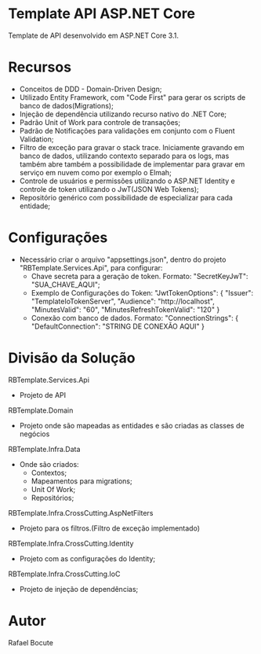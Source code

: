 # Template API ASP.NET Core
Template de API desenvolvido em ASP.NET Core 3.1.

# Recursos
- Conceitos de DDD - Domain-Driven Design;
- Utilizado Entity Framework, com "Code First" para gerar os scripts de banco de dados(Migrations);
- Injeção de dependência utilizando recurso nativo do .NET Core;
- Padrão Unit of Work para controle de transações;
- Padrão de Notificações para validações em conjunto com o Fluent Validation;
- Filtro de exceção para gravar o stack trace. Iniciamente gravando em banco de dados, utilizando contexto separado para os logs, mas também abre também a possibilidade de implementar para gravar em serviço em nuvem como por exemplo o Elmah;
- Controle de usuários e permissões utilizando o ASP.NET Identity e controle de token utilizando o JwT(JSON Web Tokens);
- Repositório genérico com possibilidade de especializar para cada entidade;

# Configurações
- Necessário criar o arquivo "appsettings.json", dentro do projeto "RBTemplate.Services.Api", para configurar:
  - Chave secreta para a geração de token. Formato: "SecretKeyJwT": "SUA_CHAVE_AQUI";
  - Exemplo de Configurações do Token:
  "JwtTokenOptions": {
  "Issuer": "TemplateIoTokenServer",
  "Audience": "http://localhost",
  "MinutesValid": "60",
  "MinutesRefreshTokenValid": "120"
  }
  - Conexão com banco de dados. Formato: "ConnectionStrings": { "DefaultConnection": "STRING DE CONEXÃO AQUI" }

# Divisão da Solução
RBTemplate.Services.Api
  - Projeto de API

RBTemplate.Domain
  - Projeto onde são mapeadas as entidades e são criadas as classes de negócios

RBTemplate.Infra.Data
  - Onde são criados:
    - Contextos;
    - Mapeamentos para migrations;
    - Unit Of Work;
    - Repositórios;

RBTemplate.Infra.CrossCutting.AspNetFilters
  - Projeto para os filtros.(Filtro de exceção implementado)

RBTemplate.Infra.CrossCutting.Identity
  - Projeto com as configurações do Identity;

RBTemplate.Infra.CrossCutting.IoC
  - Projeto de injeção de dependências;
  
# Autor
Rafael Bocute
